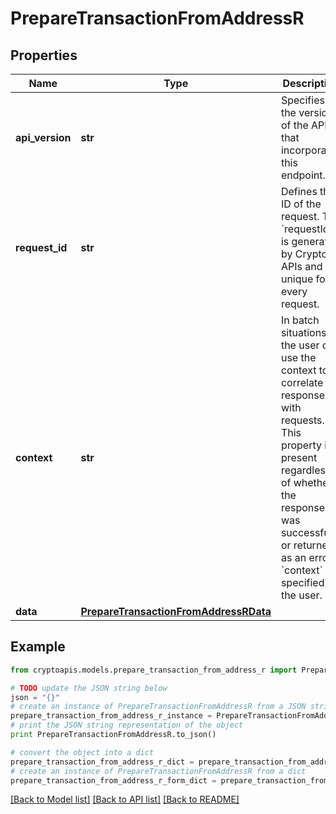 # PrepareTransactionFromAddressR


## Properties
Name | Type | Description | Notes
------------ | ------------- | ------------- | -------------
**api_version** | **str** | Specifies the version of the API that incorporates this endpoint. | 
**request_id** | **str** | Defines the ID of the request. The &#x60;requestId&#x60; is generated by Crypto APIs and it&#39;s unique for every request. | 
**context** | **str** | In batch situations the user can use the context to correlate responses with requests. This property is present regardless of whether the response was successful or returned as an error. &#x60;context&#x60; is specified by the user. | [optional] 
**data** | [**PrepareTransactionFromAddressRData**](PrepareTransactionFromAddressRData.md) |  | 

## Example

```python
from cryptoapis.models.prepare_transaction_from_address_r import PrepareTransactionFromAddressR

# TODO update the JSON string below
json = "{}"
# create an instance of PrepareTransactionFromAddressR from a JSON string
prepare_transaction_from_address_r_instance = PrepareTransactionFromAddressR.from_json(json)
# print the JSON string representation of the object
print PrepareTransactionFromAddressR.to_json()

# convert the object into a dict
prepare_transaction_from_address_r_dict = prepare_transaction_from_address_r_instance.to_dict()
# create an instance of PrepareTransactionFromAddressR from a dict
prepare_transaction_from_address_r_form_dict = prepare_transaction_from_address_r.from_dict(prepare_transaction_from_address_r_dict)
```
[[Back to Model list]](../README.md#documentation-for-models) [[Back to API list]](../README.md#documentation-for-api-endpoints) [[Back to README]](../README.md)


